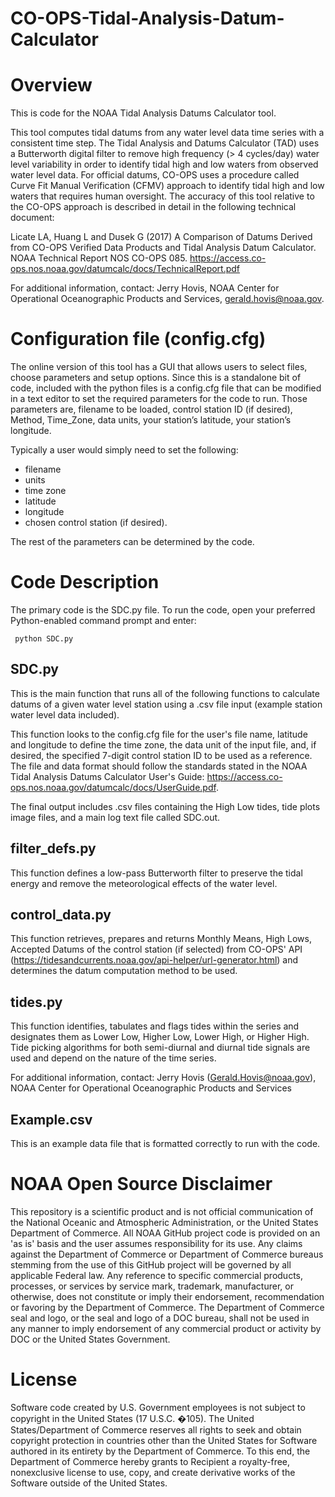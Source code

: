 # CO-OPS-Tidal-Analysis-Datum-Calculator



# Overview

This is code for the NOAA Tidal Analysis Datums Calculator tool. 

This tool computes tidal datums from any water level data time series with a consistent time step. The Tidal Analysis and Datums Calculator (TAD) uses a Butterworth digital filter to remove high frequency (> 4 cycles/day) water level variability in order to identify tidal high and low waters from observed water level data. For official datums, CO-OPS uses a procedure called Curve Fit Manual Verification (CFMV) approach to identify tidal high and low waters that requires human oversight. The accuracy of this tool relative to the CO-OPS approach is described in detail in the following technical document:

Licate LA, Huang L and Dusek G (2017) A Comparison of Datums Derived from CO-OPS Verified Data Products and Tidal Analysis Datum Calculator. NOAA Technical Report NOS CO-OPS 085. https://access.co-ops.nos.noaa.gov/datumcalc/docs/TechnicalReport.pdf

For additional information, contact: Jerry Hovis, NOAA Center for Operational Oceanographic Products and Services, gerald.hovis@noaa.gov.

# Configuration file (config.cfg)

The online version of this tool has a GUI that allows users to select files, choose parameters and setup options. Since this is a standalone bit of code, included with the python files is a config.cfg file that can be modified in a text editor to set the required parameters for the code to run. 
Those parameters are, filename to be loaded, control station ID (if desired), Method, Time_Zone, data units, your station’s latitude, your station’s longitude. 

Typically a user would simply need to set the following:
- filename
- units
- time zone
- latitude
- longitude
- chosen control station (if desired).

The rest of the parameters can be determined by the code. 

# Code Description

The primary code is the SDC.py file. To run the code, open your preferred Python-enabled command prompt and enter:  

<code> python SDC.py </code>


## SDC.py

This is the main function that runs all of the following functions to calculate datums of a given water level station using a .csv file input (example station water level data included). 

This function looks to the config.cfg file for the user's file name, latitude and longitude to define the time zone, the data unit of the input file, and, if desired, the specified 7-digit control station ID to be used as a reference. The file and data format should follow the standards stated in the NOAA Tidal Analysis Datums Calculator User's Guide: https://access.co-ops.nos.noaa.gov/datumcalc/docs/UserGuide.pdf.

The final output includes .csv files containing the High Low tides, tide plots image files, and a main log text file called SDC.out. 

## filter_defs.py

This function defines a low-pass Butterworth filter to preserve the tidal energy and remove the meteorological effects of the water level.

## control_data.py

This function retrieves, prepares and returns Monthly Means, High Lows, Accepted Datums of the control station (if selected) from CO-OPS' API (https://tidesandcurrents.noaa.gov/api-helper/url-generator.html) and determines the datum computation method to be used.

## tides.py

This function identifies, tabulates and flags tides within the series and designates them as Lower Low, Higher Low, Lower High, or Higher High.  Tide picking algorithms for both semi-diurnal and diurnal tide signals are used and depend on the nature of the time series. 

For additional information, contact:
Jerry Hovis (Gerald.Hovis@noaa.gov),
NOAA Center for Operational Oceanographic Products and Services

## Example.csv

This is an example data file that is formatted correctly to run with the code. 

# NOAA Open Source Disclaimer

This repository is a scientific product and is not official communication of the National Oceanic and Atmospheric Administration, or the United States Department of Commerce. All NOAA GitHub project code is provided on an 'as is' basis and the user assumes responsibility for its use. Any claims against the Department of Commerce or Department of Commerce bureaus stemming from the use of this GitHub project will be governed by all applicable Federal law. Any reference to specific commercial products, processes, or services by service mark, trademark, manufacturer, or otherwise, does not constitute or imply their endorsement, recommendation or favoring by the Department of Commerce. The Department of Commerce seal and logo, or the seal and logo of a DOC bureau, shall not be used in any manner to imply endorsement of any commercial product or activity by DOC or the United States Government.

# License

Software code created by U.S. Government employees is not subject to copyright in the United States (17 U.S.C. �105). The United States/Department of Commerce reserves all rights to seek and obtain copyright protection in countries other than the United States for Software authored in its entirety by the Department of Commerce. To this end, the Department of Commerce hereby grants to Recipient a royalty-free, nonexclusive license to use, copy, and create derivative works of the Software outside of the United States.
